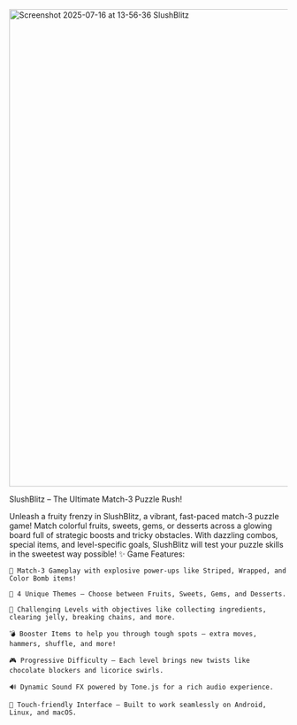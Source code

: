 

<img width="1778" height="862" alt="Screenshot 2025-07-16 at 13-56-36 SlushBlitz" src="https://github.com/user-attachments/assets/7d87b143-8570-4e9a-ab7f-a692721a2979" />



SlushBlitz – The Ultimate Match-3 Puzzle Rush!

Unleash a fruity frenzy in SlushBlitz, a vibrant, fast-paced match-3 puzzle game! Match colorful fruits, sweets, gems, or desserts across a glowing board full of strategic boosts and tricky obstacles. With dazzling combos, special items, and level-specific goals, SlushBlitz will test your puzzle skills in the sweetest way possible!
✨ Game Features:

    🎯 Match-3 Gameplay with explosive power-ups like Striped, Wrapped, and Color Bomb items!

    🍓 4 Unique Themes – Choose between Fruits, Sweets, Gems, and Desserts.

    🧠 Challenging Levels with objectives like collecting ingredients, clearing jelly, breaking chains, and more.

    💣 Booster Items to help you through tough spots – extra moves, hammers, shuffle, and more!

    🎮 Progressive Difficulty – Each level brings new twists like chocolate blockers and licorice swirls.

    🔊 Dynamic Sound FX powered by Tone.js for a rich audio experience.

    📱 Touch-friendly Interface – Built to work seamlessly on Android, Linux, and macOS.
